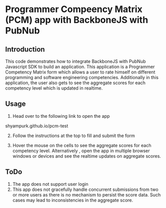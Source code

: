 # Programmer Compeency Matrix (PCM) app with BackboneJS with PubNub

## Introduction
This code demonstrates how to integrate BackboneJS with PubNub Javascript SDK to build an application.
This application is a Programmer Competency Matrix form which allows a user to rate himself on different programming and software engineering 
competencies. Additionally in this application, the user also gets to see the aggregate scores for each competency level which is updated in realtime.

## Usage
1. Head over to the following link to open the app

  shyampurk.github.io/pcm-test

2. Follow the instructions at the top to fill and submit the form

3. Hover the mouse on the cells to see the aggregate scores for each competency level. Alternatively , open the app in multiple browser windows or devices and see
the realtime updates on aggregate scores.

## ToDo
1. The app does not support user login
2. This app does not gracefully handle concurrent submissions from two or more users as there is no mechanism to persist the score data. 
   Such cases may lead to inconsistencies in the aggregate score.

